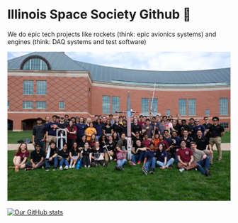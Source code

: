 # Illinois Space Society Github 🚀

We do epic tech projects like rockets (think: epic avionics systems) and engines (think: DAQ systems and test software)

<p align="center">
  <img width="600" src="profile/ISS_Society_Photo.jpg">
</p>

[![Our GitHub stats](https://github-readme-stats.vercel.app/api?username=ISSUIUC)](https://github.com/anuraghazra/github-readme-stats)
